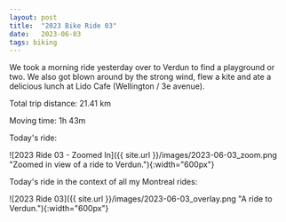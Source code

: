 ```yaml
---
layout: post
title:  "2023 Bike Ride 03"
date:   2023-06-03
tags: biking
---
```


We took a morning ride yesterday over to Verdun to find a playground or two. We also got blown around by the strong wind, flew a kite and ate a delicious lunch at Lido Cafe (Wellington / 3e avenue).

Total trip distance: 21.41 km

Moving time: 1h 43m

Today's ride:

![2023 Ride 03 - Zoomed In]({{ site.url }}/images/2023-06-03_zoom.png "Zoomed in view of a ride to Verdun."){:width="600px"}

Today's ride in the context of all my Montreal rides:

![2023 Ride 03]({{ site.url }}/images/2023-06-03_overlay.png "A ride to Verdun."){:width="600px"}
